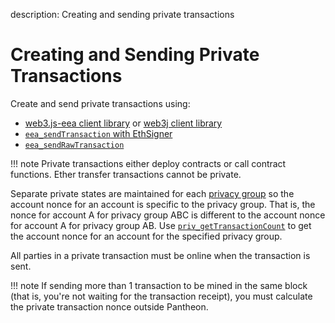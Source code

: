 description: Creating and sending private transactions
<!--- END of page meta data -->

# Creating and Sending Private Transactions 

Create and send private transactions using: 

* [web3.js-eea client library](../Interact/Client-Libraries/eeajs.md) or [web3j client library](https://github.com/web3j/web3j)
* [`eea_sendTransaction` with EthSigner](https://docs.ethsigner.pegasys.tech/en/latest/Using-EthSigner/Using-EthSigner/) 
* [`eea_sendRawTransaction`](../../Reference/Pantheon-API-Methods.md#eea_sendrawtransaction) 

!!! note
    Private transactions either deploy contracts or call contract functions. 
    Ether transfer transactions cannot be private. 

Separate private states are maintained for each [privacy group](../../Concepts/Privacy/Privacy-Groups.md) so 
the account nonce for an account is specific to the privacy group. That is, the nonce for account A for
privacy group ABC is different to the account nonce for account A for privacy group AB. Use 
[`priv_getTransactionCount`](../../Reference/Pantheon-API-Methods.md#priv_gettransactioncount) to get 
the account nonce for an account for the specified privacy group.

All parties in a private transaction must be online when the transaction is sent. 

!!! note
    If sending more than 1 transaction to be mined in the same block (that is, you're not waiting for 
    the transaction receipt), you must calculate the private transaction nonce outside Pantheon. 

